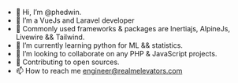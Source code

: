 - 👋 Hi, I’m @phedwin.
- 👀 I’m a VueJs and Laravel developer
- 🎉 Commonly used frameworks & packages are Inertiajs, AlpineJs, Livewire && Tailwind.
- 🌱 I’m currently learning python for ML && statistics.
- 💞️ I’m looking to collaborate on any PHP & JavaScript projects.
- 🥁 Contributing to open sources.
- 📫 How to reach me engineer@realmelevators.com

<!---

will start working on PHP ptojects
phedwin/phedwin is a ✨ special ✨ repository because its `README.md` (this file) appears on your GitHub profile.
You can click the Preview link to take a look at your change
provide note 
just random thoughts that cross my mind.
I will update this md Daily just to keep my guthub streaks
--->
